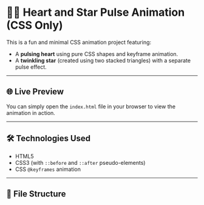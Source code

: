 # 💖✨ Heart and Star Pulse Animation (CSS Only)

This is a fun and minimal CSS animation project featuring:

- A **pulsing heart** using pure CSS shapes and keyframe animation.
- A **twinkling star** (created using two stacked triangles) with a separate pulse effect.

---

## 🌐 Live Preview

You can simply open the `index.html` file in your browser to view the animation in action.

---

## 🛠️ Technologies Used

- HTML5
- CSS3 (with `::before` and `::after` pseudo-elements)
- CSS `@keyframes` animation

---

## 📂 File Structure
